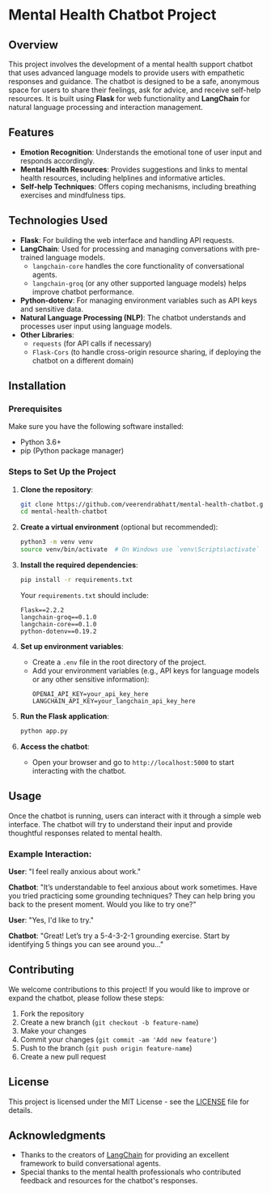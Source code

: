 # Mental Health Chatbot Project

## Overview
This project involves the development of a mental health support chatbot that uses advanced language models to provide users with empathetic responses and guidance. The chatbot is designed to be a safe, anonymous space for users to share their feelings, ask for advice, and receive self-help resources. It is built using **Flask** for web functionality and **LangChain** for natural language processing and interaction management.

## Features
- **Emotion Recognition**: Understands the emotional tone of user input and responds accordingly.
- **Mental Health Resources**: Provides suggestions and links to mental health resources, including helplines and informative articles.
- **Self-help Techniques**: Offers coping mechanisms, including breathing exercises and mindfulness tips.

## Technologies Used
- **Flask**: For building the web interface and handling API requests.
- **LangChain**: Used for processing and managing conversations with pre-trained language models.
  - `langchain-core` handles the core functionality of conversational agents.
  - `langchain-groq` (or any other supported language models) helps improve chatbot performance.
- **Python-dotenv**: For managing environment variables such as API keys and sensitive data.
- **Natural Language Processing (NLP)**: The chatbot understands and processes user input using language models.
- **Other Libraries**:
  - `requests` (for API calls if necessary)
  - `Flask-Cors` (to handle cross-origin resource sharing, if deploying the chatbot on a different domain)
  
## Installation

### Prerequisites
Make sure you have the following software installed:
- Python 3.6+
- pip (Python package manager)

### Steps to Set Up the Project

1. **Clone the repository**:
   ```bash
   git clone https://github.com/veerendrabhatt/mental-health-chatbot.git
   cd mental-health-chatbot
   ```

2. **Create a virtual environment** (optional but recommended):
   ```bash
   python3 -m venv venv
   source venv/bin/activate  # On Windows use `venv\Scripts\activate`
   ```

3. **Install the required dependencies**:
   ```bash
   pip install -r requirements.txt
   ```

   Your `requirements.txt` should include:
   ```
   Flask==2.2.2
   langchain-groq==0.1.0
   langchain-core==0.1.0
   python-dotenv==0.19.2
   ```

4. **Set up environment variables**:
   - Create a `.env` file in the root directory of the project.
   - Add your environment variables (e.g., API keys for language models or any other sensitive information):
     ```
     OPENAI_API_KEY=your_api_key_here
     LANGCHAIN_API_KEY=your_langchain_api_key_here
     ```

5. **Run the Flask application**:
   ```bash
   python app.py
   ```

6. **Access the chatbot**:
   - Open your browser and go to `http://localhost:5000` to start interacting with the chatbot.

## Usage

Once the chatbot is running, users can interact with it through a simple web interface. The chatbot will try to understand their input and provide thoughtful responses related to mental health.

### Example Interaction:

**User**: "I feel really anxious about work."

**Chatbot**: "It’s understandable to feel anxious about work sometimes. Have you tried practicing some grounding techniques? They can help bring you back to the present moment. Would you like to try one?"

**User**: "Yes, I'd like to try."

**Chatbot**: "Great! Let’s try a 5-4-3-2-1 grounding exercise. Start by identifying 5 things you can see around you..."

## Contributing

We welcome contributions to this project! If you would like to improve or expand the chatbot, please follow these steps:

1. Fork the repository
2. Create a new branch (`git checkout -b feature-name`)
3. Make your changes
4. Commit your changes (`git commit -am 'Add new feature'`)
5. Push to the branch (`git push origin feature-name`)
6. Create a new pull request

## License

This project is licensed under the MIT License - see the [LICENSE](LICENSE) file for details.

## Acknowledgments

- Thanks to the creators of [LangChain](https://www.langchain.com/) for providing an excellent framework to build conversational agents.
- Special thanks to the mental health professionals who contributed feedback and resources for the chatbot's responses.
